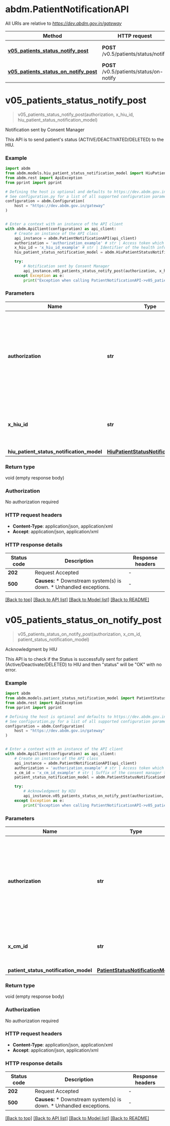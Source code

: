 # abdm.PatientNotificationAPI

All URIs are relative to *https://dev.abdm.gov.in/gateway*

Method | HTTP request | Description
------------- | ------------- | -------------
[**v05_patients_status_notify_post**](PatientNotificationAPI.md#v05_patients_status_notify_post) | **POST** /v0.5/patients/status/notify | Notification sent by Consent Manager
[**v05_patients_status_on_notify_post**](PatientNotificationAPI.md#v05_patients_status_on_notify_post) | **POST** /v0.5/patients/status/on-notify | Acknowledgment by HIU


# **v05_patients_status_notify_post**
> v05_patients_status_notify_post(authorization, x_hiu_id, hiu_patient_status_notification_model)

Notification sent by Consent Manager

This API is to send patient's status (ACTIVE/DEACTIVATED/DELETED) to the HIU. 

### Example


```python
import abdm
from abdm.models.hiu_patient_status_notification_model import HiuPatientStatusNotificationModel
from abdm.rest import ApiException
from pprint import pprint

# Defining the host is optional and defaults to https://dev.abdm.gov.in/gateway
# See configuration.py for a list of all supported configuration parameters.
configuration = abdm.Configuration(
    host = "https://dev.abdm.gov.in/gateway"
)


# Enter a context with an instance of the API client
with abdm.ApiClient(configuration) as api_client:
    # Create an instance of the API class
    api_instance = abdm.PatientNotificationAPI(api_client)
    authorization = 'authorization_example' # str | Access token which was issued after successful login with gateway auth server, which will be sent by gateway to authenticate itself with API bridge.
    x_hiu_id = 'x_hiu_id_example' # str | Identifier of the health information user to which the request was intended.
    hiu_patient_status_notification_model = abdm.HiuPatientStatusNotificationModel() # HiuPatientStatusNotificationModel | 

    try:
        # Notification sent by Consent Manager
        api_instance.v05_patients_status_notify_post(authorization, x_hiu_id, hiu_patient_status_notification_model)
    except Exception as e:
        print("Exception when calling PatientNotificationAPI->v05_patients_status_notify_post: %s\n" % e)
```



### Parameters


Name | Type | Description  | Notes
------------- | ------------- | ------------- | -------------
 **authorization** | **str**| Access token which was issued after successful login with gateway auth server, which will be sent by gateway to authenticate itself with API bridge. | 
 **x_hiu_id** | **str**| Identifier of the health information user to which the request was intended. | 
 **hiu_patient_status_notification_model** | [**HiuPatientStatusNotificationModel**](HiuPatientStatusNotificationModel.md)|  | 

### Return type

void (empty response body)

### Authorization

No authorization required

### HTTP request headers

 - **Content-Type**: application/json, application/xml
 - **Accept**: application/json, application/xml

### HTTP response details

| Status code | Description | Response headers |
|-------------|-------------|------------------|
**202** | Request Accepted |  -  |
**500** | **Causes:**   * Downstream system(s) is down.   * Unhandled exceptions.  |  -  |

[[Back to top]](#) [[Back to API list]](../README.md#documentation-for-api-endpoints) [[Back to Model list]](../README.md#documentation-for-models) [[Back to README]](../README.md)

# **v05_patients_status_on_notify_post**
> v05_patients_status_on_notify_post(authorization, x_cm_id, patient_status_notification_model)

Acknowledgment by HIU

This  API is to check if the Status is successfully sent for patient (Active/Deactivate/DELETED) to HIU and then \"status\" will be \"OK\" with no error. 

### Example


```python
import abdm
from abdm.models.patient_status_notification_model import PatientStatusNotificationModel
from abdm.rest import ApiException
from pprint import pprint

# Defining the host is optional and defaults to https://dev.abdm.gov.in/gateway
# See configuration.py for a list of all supported configuration parameters.
configuration = abdm.Configuration(
    host = "https://dev.abdm.gov.in/gateway"
)


# Enter a context with an instance of the API client
with abdm.ApiClient(configuration) as api_client:
    # Create an instance of the API class
    api_instance = abdm.PatientNotificationAPI(api_client)
    authorization = 'authorization_example' # str | Access token which was issued after successful login with gateway auth server, which will be sent by gateway to authenticate itself with API bridge.
    x_cm_id = 'x_cm_id_example' # str | Suffix of the consent manager to which the request was intended.
    patient_status_notification_model = abdm.PatientStatusNotificationModel() # PatientStatusNotificationModel | 

    try:
        # Acknowledgment by HIU
        api_instance.v05_patients_status_on_notify_post(authorization, x_cm_id, patient_status_notification_model)
    except Exception as e:
        print("Exception when calling PatientNotificationAPI->v05_patients_status_on_notify_post: %s\n" % e)
```



### Parameters


Name | Type | Description  | Notes
------------- | ------------- | ------------- | -------------
 **authorization** | **str**| Access token which was issued after successful login with gateway auth server, which will be sent by gateway to authenticate itself with API bridge. | 
 **x_cm_id** | **str**| Suffix of the consent manager to which the request was intended. | 
 **patient_status_notification_model** | [**PatientStatusNotificationModel**](PatientStatusNotificationModel.md)|  | 

### Return type

void (empty response body)

### Authorization

No authorization required

### HTTP request headers

 - **Content-Type**: application/json, application/xml
 - **Accept**: application/json, application/xml

### HTTP response details

| Status code | Description | Response headers |
|-------------|-------------|------------------|
**202** | Request Accepted |  -  |
**500** | **Causes:**   * Downstream system(s) is down.   * Unhandled exceptions.  |  -  |

[[Back to top]](#) [[Back to API list]](../README.md#documentation-for-api-endpoints) [[Back to Model list]](../README.md#documentation-for-models) [[Back to README]](../README.md)

